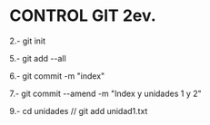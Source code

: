# CONTROL GIT 2ev.

2.- git init

5.- git add --all

6.- git commit -m "index"

7.- git commit --amend -m "Index y unidades 1 y 2"

9.- cd unidades  // git add unidad1.txt



